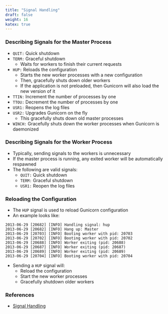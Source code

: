```yaml
---
title: "Signal Handling"
draft: false
weight: 16
katex: true
---
```


### Describing Signals for the Master Process
- `QUIT:` Quick shutdown
- `TERM:` Graceful shutdown
	- Waits for workers to finish their current requests
- `HUP:` Reloads the configuration
	- Starts the new worker processes with a new configuration
	- Then, gracefully shuts down older workers
	- If the application is not preloaded, then Gunicorn will also load the new version of it
- `TTIN:` Increment the number of processes by one
- `TTOU:` Decrement the number of processes by one
- `USR1:` Reopens the log files
- `USR2:` Upgrades Gunicorn on the fly
	- This gracefully shuts down old master processes
- `WINCH:` Gracefully shuts down the worker processes when Gunicorn is daemonized

### Describing Signals for the Worker Process
- Typically, sending signals to the workers is unnecessary
- If the master process is running, any exited worker will be automatically respawned
- The following are valid signals:
	- `QUIT:` Quick shutdown
	- `TERM:` Graceful shutdown
	- `USR1:` Reopen the log files

### Reloading the Configuration
- The `HUP` signal is used to reload Gunicorn configuration
- An example looks like:

```text
2013-06-29 [20682] [INFO] Handling signal: hup
2013-06-29 [20682] [INFO] Hang up: Master
2013-06-29 [20703] [INFO] Booting worker with pid: 20703
2013-06-29 [20702] [INFO] Booting worker with pid: 20702
2013-06-29 [20688] [INFO] Worker exiting (pid: 20688)
2013-06-29 [20687] [INFO] Worker exiting (pid: 20687)
2013-06-29 [20689] [INFO] Worker exiting (pid: 20689)
2013-06-29 [20704] [INFO] Booting worker with pid: 20704
```

- Sending a `HUP` signal will:
	- Reload the configuration
	- Start the new worker processes
	- Gracefully shutdown older workers

### References
- [Signal Handling](https://docs.gunicorn.org/en/stable/signals.html)
